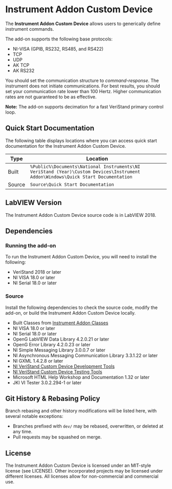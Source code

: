 # Instrument Addon Custom Device

The **Instrument Addon Custom Device** allows users to generically define instrument commands.

The add-on supports the following base protocols:
- NI-VISA (GPIB, RS232, RS485, and RS422)
- TCP
- UDP
- AK TCP
- AK RS232

You should set the communication structure to *command-response*. The instrument does not initiate communications. For best results, you should set your communication rate lower than 100 Hertz. Higher communication rates are not guaranteed to be as effective.

**Note:** The add-on supports decimation for a fast VeriStand primary control loop.

## Quick Start Documentation

The following table displays locations where you can access quick start documentation for the Instrument Addon Custom Device.

| Type      | Location |
| ----------- | ----------- |
| Built | `%Public%\Documents\National Instruments\NI VeriStand (Year)\Custom Devices\Instrument Addon\Windows\Quick Start Documentation` |
| Source | `Source\Quick Start Documentation` |

## LabVIEW Version

The Instrument Addon Custom Device source code is in LabVIEW 2018.

## Dependencies

### Running the add-on

To run the Instrument Addon Custom Device, you will need to install the following:
- VeriStand 2018 or later
- NI VISA 18.0 or later
- NI Serial 18.0 or later

### Source

Install the following dependencies to check the source code, modify the add-on, or build the Instrument Addon Custom Device locally.
- Built Classes from [Instrument Addon Classes](https://github.com/ni/niveristand-instrument-addon-classes)
- NI VISA 18.0 or later
- NI Serial 18.0 or later
- OpenG LabVIEW Data Library 4.2.0.21 or later
- OpenG Error Library 4.2.0.23 or later
- NI Simple Messaging Library 3.0.0.7 or later
- NI Asynchronous Messaging Communication Library 3.3.1.22 or later
- NI GXML 1.4.2.8 or later
- [NI VeriStand Custom Device Development Tools](https://github.com/ni/niveristand-custom-device-development-tools)
- [NI VeriStand Custom Device Testing Tools](https://github.com/ni/niveristand-custom-device-testing-tools)
- Microsoft HTML Help Workshop and Documentation 1.32 or later
- JKI VI Tester 3.0.2.294-1 or later


## Git History & Rebasing Policy

Branch rebasing and other history modifications will be listed here, with several notable exceptions:
- Branches prefixed with `dev/` may be rebased, overwritten, or deleted at any time.
- Pull requests may be squashed on merge.

## License

The Instrument Addon Custom Device is licensed under an MIT-style license (see LICENSE). Other incorporated projects may be licensed under different licenses. All licenses allow for non-commercial and commercial use.
